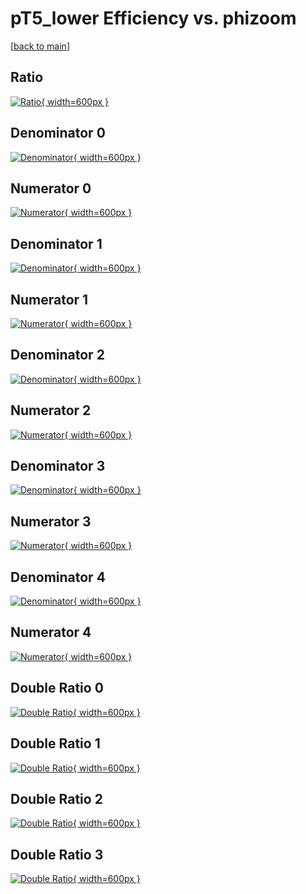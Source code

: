 # pT5_lower Efficiency vs. phizoom

[[back to main](./)]



## Ratio

[![Ratio](../mtv/var/pT5_lower_loweta_11_0_eff_phizoom.png){ width=600px }](../mtv/var/pT5_lower_loweta_11_0_eff_phizoom.pdf)

## Denominator 0

[![Denominator](../mtv/den/pT5_lower_loweta_11_0_eff_phizoom_den0.png){ width=600px }](../mtv/den/pT5_lower_loweta_11_0_eff_phizoom_den0.pdf)

## Numerator 0

[![Numerator](../mtv/num/pT5_lower_loweta_11_0_eff_phizoom_num0.png){ width=600px }](../mtv/num/pT5_lower_loweta_11_0_eff_phizoom_num0.pdf)

## Denominator 1

[![Denominator](../mtv/den/pT5_lower_loweta_11_0_eff_phizoom_den1.png){ width=600px }](../mtv/den/pT5_lower_loweta_11_0_eff_phizoom_den1.pdf)

## Numerator 1

[![Numerator](../mtv/num/pT5_lower_loweta_11_0_eff_phizoom_num1.png){ width=600px }](../mtv/num/pT5_lower_loweta_11_0_eff_phizoom_num1.pdf)

## Denominator 2

[![Denominator](../mtv/den/pT5_lower_loweta_11_0_eff_phizoom_den2.png){ width=600px }](../mtv/den/pT5_lower_loweta_11_0_eff_phizoom_den2.pdf)

## Numerator 2

[![Numerator](../mtv/num/pT5_lower_loweta_11_0_eff_phizoom_num2.png){ width=600px }](../mtv/num/pT5_lower_loweta_11_0_eff_phizoom_num2.pdf)

## Denominator 3

[![Denominator](../mtv/den/pT5_lower_loweta_11_0_eff_phizoom_den3.png){ width=600px }](../mtv/den/pT5_lower_loweta_11_0_eff_phizoom_den3.pdf)

## Numerator 3

[![Numerator](../mtv/num/pT5_lower_loweta_11_0_eff_phizoom_num3.png){ width=600px }](../mtv/num/pT5_lower_loweta_11_0_eff_phizoom_num3.pdf)

## Denominator 4

[![Denominator](../mtv/den/pT5_lower_loweta_11_0_eff_phizoom_den4.png){ width=600px }](../mtv/den/pT5_lower_loweta_11_0_eff_phizoom_den4.pdf)

## Numerator 4

[![Numerator](../mtv/num/pT5_lower_loweta_11_0_eff_phizoom_num4.png){ width=600px }](../mtv/num/pT5_lower_loweta_11_0_eff_phizoom_num4.pdf)

## Double Ratio 0

[![Double Ratio](../mtv/ratio/pT5_lower_loweta_11_0_eff_phizoom_ratio0.png){ width=600px }](../mtv/ratio/pT5_lower_loweta_11_0_eff_phizoom_ratio0.pdf)

## Double Ratio 1

[![Double Ratio](../mtv/ratio/pT5_lower_loweta_11_0_eff_phizoom_ratio1.png){ width=600px }](../mtv/ratio/pT5_lower_loweta_11_0_eff_phizoom_ratio1.pdf)

## Double Ratio 2

[![Double Ratio](../mtv/ratio/pT5_lower_loweta_11_0_eff_phizoom_ratio2.png){ width=600px }](../mtv/ratio/pT5_lower_loweta_11_0_eff_phizoom_ratio2.pdf)

## Double Ratio 3

[![Double Ratio](../mtv/ratio/pT5_lower_loweta_11_0_eff_phizoom_ratio3.png){ width=600px }](../mtv/ratio/pT5_lower_loweta_11_0_eff_phizoom_ratio3.pdf)

